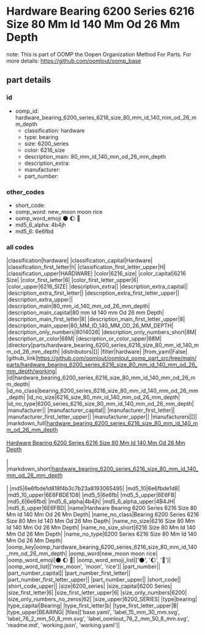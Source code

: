 # Hardware Bearing 6200 Series 6216 Size 80 Mm Id 140 Mm Od 26 Mm Depth  

note: This is part of OOMP the Oopen Organization Method For Parts. For more details: https://github.com/oomlout/oomp_base

##  part details





### id
* oomp_id: hardware_bearing_6200_series_6216_size_80_mm_id_140_mm_od_26_mm_depth
  * classification: hardware
  * type: bearing
  * size: 6200_series
  * color: 6216_size
  * description_main: 80_mm_id_140_mm_od_26_mm_depth
  * description_extra: 
  * manufacturer: 
  * part_number: 

### other_codes
* short_code: 
* oomp_word: new_moon moon rice
* oomp_word_emoji :new_moon: :moon: :rice:
* md5_6_alpha: 4b4jh
* md5_6: 6e6fbd

### all codes 
|classification|hardware|
|classification_capital|Hardware|
|classification_first_letter|h|
|classification_first_letter_upper|H|
|classification_upper|HARDWARE|
|color|6216_size|
|color_capital|6216 Size|
|color_first_letter|6|
|color_first_letter_upper|6|
|color_upper|6216_SIZE|
|description_extra||
|description_extra_capital||
|description_extra_first_letter||
|description_extra_first_letter_upper||
|description_extra_upper||
|description_main|80_mm_id_140_mm_od_26_mm_depth|
|description_main_capital|80 mm Id 140 mm Od 26 mm Depth|
|description_main_first_letter|8|
|description_main_first_letter_upper|8|
|description_main_upper|80_MM_ID_140_MM_OD_26_MM_DEPTH|
|description_only_numbers|8014026|
|description_only_numbers_short|8M|
|description_or_color|68M|
|description_or_color_upper|68M|
|directory|parts/hardware_bearing_6200_series_6216_size_80_mm_id_140_mm_od_26_mm_depth|
|distributors|[]|
|filter|hardware|
|from_yaml|False|
|github_link|https://github.com/oomlout/oomlout_oomp_part_src/tree/main/parts/hardware_bearing_6200_series_6216_size_80_mm_id_140_mm_od_26_mm_depth/working|
|id|hardware_bearing_6200_series_6216_size_80_mm_id_140_mm_od_26_mm_depth|
|id_no_class|bearing_6200_series_6216_size_80_mm_id_140_mm_od_26_mm_depth|
|id_no_size|6216_size_80_mm_id_140_mm_od_26_mm_depth|
|id_no_type|6200_series_6216_size_80_mm_id_140_mm_od_26_mm_depth|
|manufacturer||
|manufacturer_capital||
|manufacturer_first_letter||
|manufacturer_first_letter_upper||
|manufacturer_upper||
|manufacturers|[]|
|markdown_full|[hardware_bearing_6200_series_6216_size_80_mm_id_140_mm_od_26_mm_depth](https://github.com/oomlout/oomlout_oomp_part_src/tree/main/parts/hardware_bearing_6200_series_6216_size_80_mm_id_140_mm_od_26_mm_depth/working)<br>[](https://github.com/oomlout/oomlout_oomp_part_src/tree/main/parts/hardware_bearing_6200_series_6216_size_80_mm_id_140_mm_od_26_mm_depth/working)<br>[Hardware Bearing 6200 Series 6216 Size 80 Mm Id 140 Mm Od 26 Mm Depth](https://github.com/oomlout/oomlout_oomp_part_src/tree/main/parts/hardware_bearing_6200_series_6216_size_80_mm_id_140_mm_od_26_mm_depth/working)<br><br>|
|markdown_short|[hardware_bearing_6200_series_6216_size_80_mm_id_140_mm_od_26_mm_depth](https://github.com/oomlout/oomlout_oomp_part_src/tree/main/parts/hardware_bearing_6200_series_6216_size_80_mm_id_140_mm_od_26_mm_depth/working)<br><br>|
|md5|6e6fbde1d818f4b3c7b23a8193065495|
|md5_10|6e6fbde1d8|
|md5_10_upper|6E6FBDE1D8|
|md5_5|6e6fb|
|md5_5_upper|6E6FB|
|md5_6|6e6fbd|
|md5_6_alpha|4b4jh|
|md5_6_alpha_upper|4B4JH|
|md5_6_upper|6E6FBD|
|name|Hardware Bearing 6200 Series 6216 Size 80 Mm Id 140 Mm Od 26 Mm Depth|
|name_no_class|Bearing 6200 Series 6216 Size 80 Mm Id 140 Mm Od 26 Mm Depth|
|name_no_size|6216 Size 80 Mm Id 140 Mm Od 26 Mm Depth|
|name_no_size_short|6216 Size 80 Mm Id 140 Mm Od 26 Mm Depth|
|name_no_type|6200 Series 6216 Size 80 Mm Id 140 Mm Od 26 Mm Depth|
|oomp_key|oomp_hardware_bearing_6200_series_6216_size_80_mm_id_140_mm_od_26_mm_depth|
|oomp_word|new_moon moon rice|
|oomp_word_emoji|:new_moon: :moon: :rice:|
|oomp_word_emoji_list|[':new_moon:', ':moon:', ':rice:']|
|oomp_word_list|['new_moon', 'moon', 'rice']|
|part_number||
|part_number_capital||
|part_number_first_letter||
|part_number_first_letter_upper||
|part_number_upper||
|short_code||
|short_code_upper||
|size|6200_series|
|size_capital|6200 Series|
|size_first_letter|6|
|size_first_letter_upper|6|
|size_only_numbers|6200|
|size_only_numbers_no_zeros|62|
|size_upper|6200_SERIES|
|type|bearing|
|type_capital|Bearing|
|type_first_letter|b|
|type_first_letter_upper|B|
|type_upper|BEARING|
|files|['base.yaml', 'label_15_mm_30_mm.svg', 'label_76_2_mm_50_8_mm.svg', 'label_oomlout_76_2_mm_50_8_mm.svg', 'readme.md', 'working.json', 'working.yaml']|
